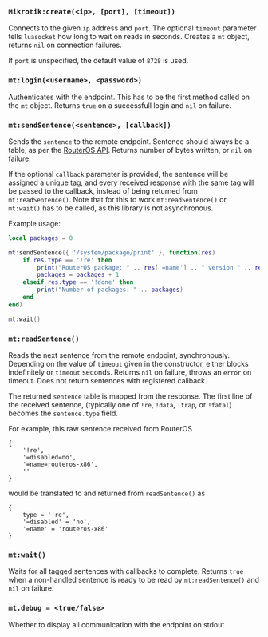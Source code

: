 ### `Mikrotik:create(<ip>, [port], [timeout])`

Connects to the given `ip` address and `port`. The optional `timeout` parameter tells
`luasocket` how long to wait on reads in seconds.  Creates a `mt` object, returns `nil` on connection failures.

If `port` is unspecified, the default value of `8728` is used.

### `mt:login(<username>, <password>)`

Authenticates with the endpoint. This has to be the first method called on the `mt` object. Returns
`true` on a successfull login and `nil` on failure.

### `mt:sendSentence(<sentence>, [callback])`

Sends the `sentence` to the remote endpoint. Sentence should always be a table, as per the 
[RouterOS API](https://wiki.mikrotik.com/wiki/Manual:API). Returns number of bytes written,
or `nil` on failure.

If the optional `callback` parameter is provided, the sentence will be assigned a unique tag,
and every received response with the same tag will be passed to the callback, instead of being
returned from `mt:readSentence()`. Note that for this to work `mt:readSentence()` or `mt:wait()`
has to be called, as this library is not asynchronous.

Example usage:

```lua
local packages = 0

mt:sendSentence({ '/system/package/print' }, function(res)
    if res.type == '!re' then
        print("RouterOS package: " .. res['=name'] .. " version " .. res['=version'])
        packages = packages + 1
    elseif res.type == '!done' then
        print("Number of packages: " .. packages)
    end
end)

mt:wait()
```

### `mt:readSentence()`

Reads the next sentence from the remote endpoint, synchronously. Depending on the value of `timeout`
given in the constructor, either blocks indefinitely or `timeout` seconds. Returns `nil` on failure,
throws an `error` on timeout. Does not return sentences with registered callback.

The returned `sentence` table is mapped from the response. The first line of the received sentence,
(typically one of `!re`, `!data`, `!trap`, or `!fatal`) becomes the `sentence.type` field.

For example, this raw sentence received from RouterOS

    {
        '!re',
        '=disabled=no',
        '=name=routeros-x86',
        ''
    }

would be translated to and returned from `readSentence()` as

    {
        type = '!re',
        '=disabled' = 'no',
        '=name' = 'routeros-x86'
    }

### `mt:wait()`

Waits for all tagged sentences with callbacks to complete. Returns `true` when a non-handled sentence is
ready to be read by `mt:readSentence()` and `nil` on failure.

### `mt.debug = <true/false>`

Whether to display all communication with the endpoint on stdout
